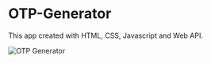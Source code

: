 # OTP-Generator
This app created with HTML, CSS, Javascript and Web API.

![OTP Generator](https://github.com/gunayshakhmuradova/OTP-Generator/assets/126316477/7665631d-a996-477f-ab0a-bbce8c2edbcc)

